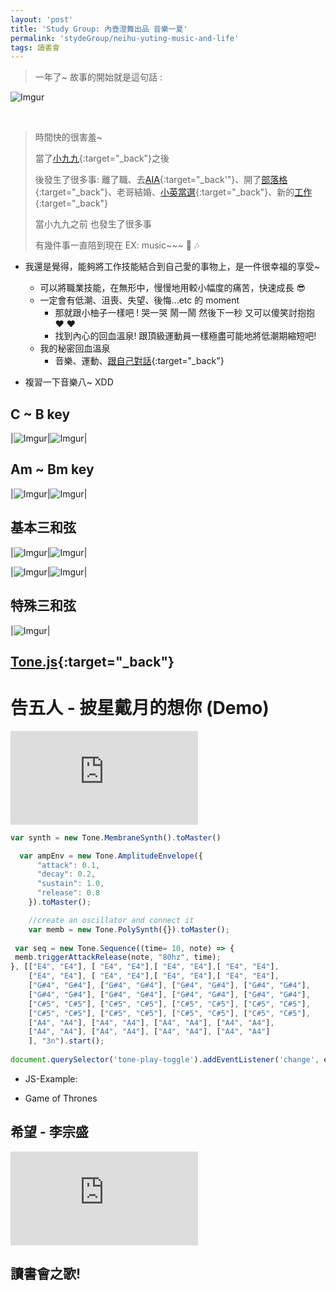 ```yaml
---
layout: 'post'
title: 'Study Group: 內壺澄舞出品 音樂一夏'
permalink: 'stydeGroup/neihu-yuting-music-and-life'
tags: 讀書會
---
```


> 一年了~ 故事的開始就是這句話 :

![Imgur](https://i.imgur.com/Bs00bzX.jpg)


&nbsp;
&nbsp;
&nbsp;
>
>
> 時間快的很害羞~ 
>
> 當了[小九九](https://yuting3656.github.io/yutingblog//diary/2019-06-27){:target="_back"}之後
> 
> 後發生了很多事: 離了職、去[AIA](https://yuting3656.github.io/yutingblog//aiacademy/so-it-is){:target="_back'"}、開了[部落格](https://yuting3656.github.io/yutingblog/about/){:target="_back"}、老哥結婚、[小英當選](https://yuting3656.github.io/yutingblog//diary/2020-01-14/data-science-taiwan-presidential-election){:target="_back"}、新的[工作](https://yuting3656.github.io/yutingblog/daily-programming/dz-one-month){:target="_back"}
>
> 當小九九之前 也發生了很多事
>
> 有幾件事一直陪到現在 EX: music~~~ :musical_note: :notes:
>

- 我還是覺得，能夠將工作技能結合到自己愛的事物上，是一件很幸福的享受~

   - 可以將職業技能，在無形中，慢慢地用較小幅度的痛苦，快速成長 :sunglasses:
   - 一定會有低潮、沮喪、失望、後悔...etc 的 moment
      - 那就跟小柚子一樣吧 ! 哭一哭 鬧一鬧 然後下一秒 又可以傻笑討抱抱 :heart: :heart:
      - 找到內心的回血溫泉! 跟頂級運動員一樣極盡可能地將低潮期縮短吧!
   - 我的秘密回血溫泉
      - 音樂、運動、[跟自己對話](https://yuting3656.github.io/yutingblog//diary/2019-10-03){:target="_back"}
 

- 複習一下音樂八~ XDD

## C ~ B key

|![Imgur](https://i.imgur.com/ImTjvVT.jpg)|![Imgur](https://i.imgur.com/u7egPIB.jpg)|

## Am ~ Bm key

|![Imgur](https://i.imgur.com/JY4CxZF.jpg)|![Imgur](https://i.imgur.com/GIMn1Nt.jpg)|

## 基本三和弦

|![Imgur](https://i.imgur.com/9bEtbPe.jpg)|![Imgur](https://i.imgur.com/kEHci9J.jpg)|

|![Imgur](https://i.imgur.com/7lFsDCM.jpg)|![Imgur](https://i.imgur.com/12BYUd4.jpg)|

## 特殊三和弦

|![Imgur](https://i.imgur.com/fuCvWbq.jpg)|

## [Tone.js](https://tonejs.github.io/){:target="_back"}

# 告五人 - 披星戴月的想你 (Demo)
<iframe  src="https://www.youtube.com/embed/LX-qN5V1eiE" frameborder="0" allow="accelerometer; autoplay; encrypted-media; gyroscope; picture-in-picture" allowfullscreen></iframe>



~~~js
var synth = new Tone.MembraneSynth().toMaster()

  var ampEnv = new Tone.AmplitudeEnvelope({
      "attack": 0.1,
      "decay": 0.2,
      "sustain": 1.0,
      "release": 0.8
    }).toMaster();

    //create an oscillator and connect it
    var memb = new Tone.PolySynth({}).toMaster();
    
 var seq = new Tone.Sequence((time= 10, note) => {
 memb.triggerAttackRelease(note, "80hz", time);
}, [["E4", "E4"], [ "E4", "E4"],[ "E4", "E4"],[ "E4", "E4"], 
    ["E4", "E4"], [ "E4", "E4"],[ "E4", "E4"],[ "E4", "E4"], 
    ["G#4", "G#4"], ["G#4", "G#4"], ["G#4", "G#4"], ["G#4", "G#4"],
    ["G#4", "G#4"], ["G#4", "G#4"], ["G#4", "G#4"], ["G#4", "G#4"],
    ["C#5", "C#5"], ["C#5", "C#5"], ["C#5", "C#5"], ["C#5", "C#5"],
    ["C#5", "C#5"], ["C#5", "C#5"], ["C#5", "C#5"], ["C#5", "C#5"],
    ["A4", "A4"], ["A4", "A4"], ["A4", "A4"], ["A4", "A4"],
    ["A4", "A4"], ["A4", "A4"], ["A4", "A4"], ["A4", "A4"]
    ], "3n").start();
    
document.querySelector('tone-play-toggle').addEventListener('change', e => Tone.Transport.toggle())
~~~

- JS-Example:

<script async src="//jsfiddle.net/yuting23656/gkzvrf8d/1/embed/"></script>


- Game of Thrones


<script async src="//jsfiddle.net/yuting23656/n2yjasL3/1/embed/"></script>


## 希望 - 李宗盛

<iframe src="https://www.youtube.com/embed/OKO2UVZUlzo" frameborder="0" allow="accelerometer; autoplay; encrypted-media; gyroscope; picture-in-picture" allowfullscreen></iframe>



## 讀書會之歌!

<script async src="//jsfiddle.net/yuting23656/ncvkp3oL/56/embed/"></script>